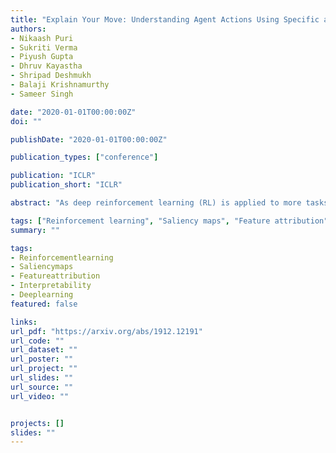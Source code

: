 ```yaml
---
title: "Explain Your Move: Understanding Agent Actions Using Specific and Relevant Feature Attribution"
authors:
- Nikaash Puri
- Sukriti Verma
- Piyush Gupta
- Dhruv Kayastha
- Shripad Deshmukh
- Balaji Krishnamurthy
- Sameer Singh

date: "2020-01-01T00:00:00Z"
doi: ""

publishDate: "2020-01-01T00:00:00Z"

publication_types: ["conference"]

publication: "ICLR"
publication_short: "ICLR"

abstract: "As deep reinforcement learning (RL) is applied to more tasks, there is a need to visualize and understand the behavior of learned agents. Saliency maps explain agent behavior by highlighting the features of the input state that are most relevant for the agent in taking an action. Existing perturbation-based approaches to compute saliency often highlight regions of the input that are not relevant to the action taken by the agent. Our proposed approach, SARFA (Specific and Relevant Feature Attribution), generates more focused saliency maps by balancing two aspects (specificity and relevance) that capture different desiderata of saliency. The first captures the impact of perturbation on the relative expected reward of the action to be explained. The second downweighs irrelevant features that alter the relative expected rewards of actions other than the action to be explained. We compare SARFA with existing approaches on agents trained to play board games (Chess and Go) and Atari games (Breakout, Pong and Space Invaders). We show through illustrative examples (Chess, Atari, Go), human studies (Chess), and automated evaluation methods (Chess) that SARFA generates saliency maps that are more interpretable for humans than existing approaches. For the code release and demo videos, see this https URL."

tags: ["Reinforcement learning", "Saliency maps", "Feature attribution", "Interpretability", "Deep learning"]
summary: ""

tags:
- Reinforcementlearning
- Saliencymaps
- Featureattribution
- Interpretability
- Deeplearning
featured: false

links:
url_pdf: "https://arxiv.org/abs/1912.12191"
url_code: ""
url_dataset: ""
url_poster: ""
url_project: ""
url_slides: ""
url_source: ""
url_video: ""


projects: []
slides: ""
---
```

